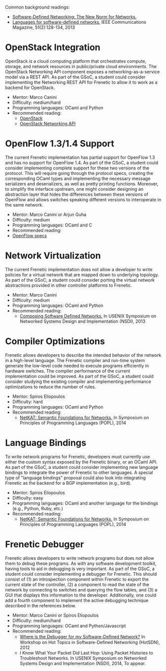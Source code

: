 Common background readings:
* [Software-Defined Networking: The New Norm for Networks.](https://www.opennetworking.org/sdn-resources/sdn-library/whitepapers)
* [Languages for software-defined networks.](http://frenetic-lang.org/publications/overview-ieeecoms13.pdf) IEEE Communications Magazine, 51(2):128-134, 2013

# OpenStack Integration

OpenStack is a cloud computing platform that orchestrates compute,
storage, and network resources in public/private cloud
environments. The OpenStack Networking API component exposes a
networking-as-a-service model via a REST API. As part of the GSoC, a
student could consider implementing the Networking REST API for
Frenetic to allow it to work as a backend for OpenStack.

* Mentor: Marco Canini
* Difficulty: medium/hard
* Programming languages: OCaml and Python
* Recommended reading:
  * [OpenStack](http://en.wikipedia.org/wiki/OpenStack)
  * [OpenStack Networking API](http://docs.openstack.org/api/openstack-network/2.0/content/)

# OpenFlow 1.3/1.4 Support

The current Frenetic implementation has partial support for OpenFlow
1.3 and has no support for OpenFlow 1.4. As part of the GSoC, a
student could consider implementing complete support for these two
versions of the protocol. This will require going through the protocol
specs, creating the corresponding OCaml types and implementing the
necessary message serializers and deserializers, as well as pretty printing
functions. Moreover, to simplify the interface
upstream, one might consider designing an abstraction layer that
hides the differences between these versions of OpenFlow and allows
switches speaking different versions to interoperate in the same
network.

* Mentor: Marco Canini or Arjun Guha
* Difficulty: medium
* Programming languages: OCaml and C
* Recommended reading:
* [OpenFlow specs](https://www.opennetworking.org/sdn-resources/onf-specifications/openflow)

# Network Virtualization

The current Frenetic implementation does not allow a developer to
write policies for a virtual network that are mapped down to
underlying topology. As part of the GSoC, a student could consider
porting the virtual network abstractions provided in other controller
platforms to Frenetic.

* Mentor: Marco Canini
* Difficulty: medium
* Programming languages: OCaml and Python
* Recommended reading:
  * [Composing Software Defined Networks.](http://frenetic-lang.org/publications/composing-nsdi13.pdf) In USENIX Symposium on Networked Systems Design and Implementation (NSDI), 2013

# Compiler Optimizations

Frenetic allows developers to describe the intended behavior of the
network in a high-level language. The Frenetic compiler and run-time
system generate the low-level code needed to execute programs
efficiently in hardware switches. The compiler performance of the
current implementation could be improved. As part of the GSoC, a
student could consider studying the existing compiler and implementing
performance optimizations to reduce the number of rules.

* Mentor: Spiros Eliopoulos
* Difficulty: hard
* Programming languages: OCaml and Python
* Recommended reading:
  * [NetKAT: Semantic Foundations for Networks.](http://www.cs.cornell.edu/~jnfoster/papers/frenetic-netkat.pdf) In Symposium on Principles of Programming Languages (POPL), 2014

# Language Bindings

To write network programs for Frenetic, developers must currently use
either the custom syntax exposed by the Frenetic binary, or an OCaml
API. As part of the GSoC, a student could consider implementing new
language bindings to integrate the power of Frenetic to other
languages. A special type of "language bindings" proposal could also
look into integrating Frenetic as the backend for a BGP implementation
(e.g., bird).

* Mentor: Spiros Eliopoulos
* Difficulty: easy
* Programming languages: OCaml and another language for the bindings (e.g., Python, Ruby, etc.)
* Recommended reading:
  * [NetKAT: Semantic Foundations for Networks.](http://www.cs.cornell.edu/~jnfoster/papers/frenetic-netkat.pdf) In Symposium on Principles of Programming Languages (POPL), 2014

# Frenetic Debugger

Frenetic allows developers to write network programs but does not allow them to debug these programs. As with any software development toolkit, having tools to aid in debugging is very important.
As part of the GSoC, a student could consider implementing a debugger for Frenetic. This should consist of (1) an introspection component within Frenetic to export the current state of the controller, (2) a component to read the state of the network by connecting to switches and querying the flow tables, and (3) a GUI that displays this information to the developer. Additionally, one could add a fourth component to implement the active debugging technique described in the references below.

* Mentor: Marco Canini or Spiros Eliopoulos
* Difficulty: medium/hard
* Programming languages: OCaml and Python/Javascript
* Recommended reading:
  * [Where is the Debugger for my Software-Deﬁned Network?](http://conferences.sigcomm.org/sigcomm/2012/paper/hotsdn/p55.pdf) In Workshop on Hot Topics in Software-Defined Networking (HotSDN), 2012
  * I Know What Your Packet Did Last Hop: Using Packet Histories to Troubleshoot Networks. In USENIX Symposium on Networked Systems Design and Implementation (NSDI), 2014, To appear.


